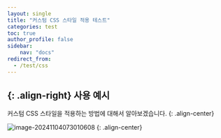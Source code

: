 ```yaml
---
layout: single
title: "커스텀 CSS 스타일 적용 테스트"
categories: test
toc: true
author_profile: false
sidebar:
    nav: "docs"
redirect_from:
  - /test/css
---
```


## {: .align-right} 사용 예시
커스텀 CSS 스타일을 적용하는 방법에 대해서 알아보겠습니다.
{: .align-center}


![image-20241104073010608]({{site.url}}/images/2024-11-04-image-tutorial/image-20241104073010608.png)
{: .align-center}